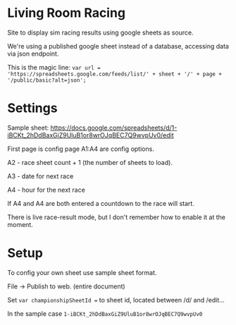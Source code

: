 # Living Room Racing
 Site to display sim racing results using google sheets as source.
 
 We're using a published google sheet instead of a database, accessing data via json endpoint.
 
 This is the magic line: `var url = 'https://spreadsheets.google.com/feeds/list/' + sheet + '/' + page + '/public/basic?alt=json';`

# Settings

Sample sheet:
https://docs.google.com/spreadsheets/d/1-iBCKt_2hDdBaxGiZ9UluB1or8wrOJqBEC7Q9wvpUv0/edit

First page is config page A1:A4 are config options.

A2 - race sheet count + 1 (the number of sheets to load).

A3 - date for next race

A4 - hour for the next race

If A4 and A4 are both entered  a countdown to the race will start.

There is live race-result mode, but I don't remember how to enable it at the moment.

# Setup

To config your own sheet use sample sheet format. 

File -> Publish to web. (entire document)

Set `var championshipSheetId =` to sheet id, located between /d/ and /edit...

In the sample case `1-iBCKt_2hDdBaxGiZ9UluB1or8wrOJqBEC7Q9wvpUv0`
